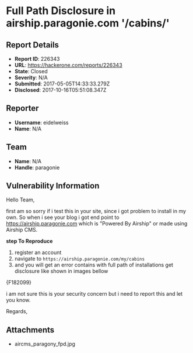 # Full Path Disclosure in airship.paragonie.com '/cabins/'

## Report Details
- **Report ID**: 226343
- **URL**: https://hackerone.com/reports/226343
- **State**: Closed
- **Severity**: N/A
- **Submitted**: 2017-05-05T14:33:33.279Z
- **Disclosed**: 2017-10-16T05:51:08.347Z

## Reporter
- **Username**: eidelweiss
- **Name**: N/A

## Team
- **Name**: N/A
- **Handle**: paragonie

## Vulnerability Information
Hello Team,

first am so sorry if i test this in your site, since i got problem to install in my own. So when i see your blog i got end point to https://airship.paragonie.com which is "Powered By Airship" or made using Airship CMS.

**step To Reproduce**

1. register an account
2. navigate to `https://airship.paragonie.com/my/cabins`
3. and you will get an error contains with full path of installations get disclosure like shown in images bellow

{F182099}   

i am not sure this is your security concern but i need to report this and let you know.

Regards,

## Attachments
- aircms_paragony_fpd.jpg
